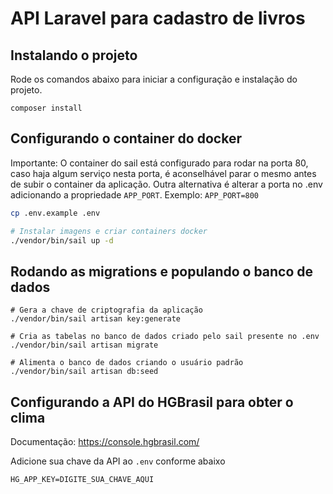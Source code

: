 # API Laravel para cadastro de livros

## Instalando o projeto

Rode os comandos abaixo para iniciar a configuração e instalação do projeto.

```
composer install
```

## Configurando o container do docker

Importante: O container do sail está configurado para rodar na porta 80, caso haja algum serviço nesta porta,
é aconselhável parar o mesmo antes de subir o container da aplicação.
Outra alternativa é alterar a porta no .env adicionando a propriedade `APP_PORT`.
Exemplo: `APP_PORT=800`

```bash
cp .env.example .env
```

```bash
# Instalar imagens e criar containers docker
./vendor/bin/sail up -d
```

## Rodando as migrations e populando o banco de dados
```
# Gera a chave de criptografia da aplicação
./vendor/bin/sail artisan key:generate

# Cria as tabelas no banco de dados criado pelo sail presente no .env
./vendor/bin/sail artisan migrate

# Alimenta o banco de dados criando o usuário padrão
./vendor/bin/sail artisan db:seed
```

## Configurando a API do HGBrasil para obter o clima
Documentação: https://console.hgbrasil.com/

Adicione sua chave da API ao `.env` conforme abaixo

```
HG_APP_KEY=DIGITE_SUA_CHAVE_AQUI
```
